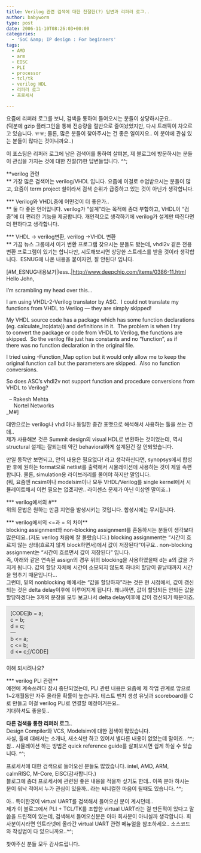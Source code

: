 ```yaml
---
title: Verilog 관련 검색에 대한 친절한(?) 답변과 리퍼러 로그..
author: babyworm
type: post
date: 2006-11-10T08:26:03+00:00
categories:
  - 'SoC &amp; IP design : For beginners'
tags:
  - AMD
  - arm
  - EISC
  - PLI
  - processor
  - tcl/tk
  - verilog HDL
  - 리퍼러 로그
  - 프로세서

---
```

요즘에 리퍼러 로그를 보니, 검색을 통하여 들어오시는 분들이 상당하시군요..  
(덕분에 gzip 플러그인을 통해 전송량을 절반으로 줄여놨었지만, 다시 트래픽이 차오르고 있습니다. ㅠㅠ; 물론, 많은 분들이 찾아주시는 건 좋은 일이지요.. 이 분야에 관심 있는 분들이 많다는 것이니까요..)

이 포스팅은 리퍼러 로그에 남은 검색어를 통하여 살펴본, 제 블로그에 방문하시는 분들이 관심을 가지는 것에 대한 친절(?)한 답변들입니다. ^^;

**verilog 관련  
** 가장 많은 검색어는 verilog/VHDL 입니다. 요즘에 이걸로 수업받으시는 분들이 많고, 요즘이 term project 철이라서 검색 순위가 급증하고 있는 것이 아닌가 생각합니다. 

*** Verilog와 VHDL중에 어떤것이 더 좋은가..  
** 둘 다 좋은 언어입니다. verilog가 &#8220;설계&#8221;라는 목적에 좀더 부합하고, VHDL이 &#8220;검증&#8221;에 더 편리한 기능을 제공합니다. 개인적으로 생각하기에 verilog가 설계만 따진다면 더 편하다고 생각합니다. 

*** VHDL -> verilog변환, verilog ->VHDL 변환  
** 가끔 뉴스 그룹에서 이거 변환 프로그램 찾으시는 분들도 봤는데, vhdl2v 같은 전용 변환 프로그램이 있기는 합니다만, 시도해보시면 상당한 스트레스를 받을 것이라 생각합니다.&nbsp; ESNUG에 나온 내용을 붙이자면, 잘 안된다! 입니다.

[#M_ESNUG내용보기|less..|<http://www.deepchip.com/items/0386-11.html>  
Hello John,

I&#8217;m scrambling my head over this&#8230;

I am using VHDL-2-Verilog translator by ASC.&nbsp; I could not translate my  
functions from VHDL to Verilog &#8212; they are simply skipped!

My VHDL source code has a package which has some function declarations  
(eg. calculate_lrc(data)) and definitions in it.&nbsp; The problem is when I try  
to convert the package or code from VHDL to Verilog, the functions are  
skipped.&nbsp; So the verilog file just has constants and no &#8220;function&#8221;, as if  
there was no function declaration in the original file.

I tried using -Function_Map option but it would only allow me to keep the  
original function call but the parameters are skipped.&nbsp; Also no function  
conversions.

So does ASC&#8217;s vhdl2v not support function and procedure conversions from  
VHDL to Verilog?

&nbsp; &#8211; Rakesh Mehta  
&nbsp; &nbsp;&nbsp; Nortel Networks  
_M#]

대안으로는 verilog나 vhdl이나 동일한 중간 포맷으로 해석해서 사용하는 툴을 쓰는 건데..  
제가 사용해본 것은 Summit design의 visual HDL로 변환하는 것이었는데, 역시 structural 설계는 잘되는데 약간 behavioral하게 설계된건 잘 안되었습니다. 

만일 동작만 보면되고, 안의 내용은 필요없다! 라고 생각하신다면, synopsys에서 합성한 후에 원하는 format으로 netlist를 출력해서 시뮬레이션에 사용하는 것이 제일 속편합니다. 물론, simulation용 라이브러리를 물어야 하지만 말입니다.  
(뭐, 요즘엔 ncsim이나 modelsim이나 모두 VHDL/Verilog를 single kernel에서 시뮬레이트해서 이런 필요는 없겠지만.. 라이센스 문제가 아닌 이상엔 말이죠..) 

*** verilog에서의 #**  
위의 문법은 원하는 만큼 지연을 발생시키는 것입니다. 합성시에는 무시됩니다.

*** verilog에서의 <=과 = 의 차이**  
blocking assignment와 non-blocking assignment를 혼동하시는 분들이 생각보다 많은데요..(저도 verilog 처음에 잘 몰랐습니다.) blocking assignment는 &#8220;시간이 흐르지 않는 상태(흐르지 않게 block하면서)에서 값이 저장된다&#8221;이구요.. non-blocking assignment는 &#8220;시간이 흐르면서 값이 저장된다&#8221; 입니다.  
즉, 아래와 같은 연속된 assign의 경우 위의 blocking을 사용하였을때 d는 a의 값을 가지게 됩니다. 값의 할당 자체에 시간이 소모되지 않도록 하나의 할당이 끝날때까지 시간을 멈추기 때문입니다&#8230;  
그런데, 밑의 nonblocking 예에서는 &#8220;값을 할당하자&#8221;라는 것은 현 시점에서, 값이 갱신되는 것은 delta delay이후에 이루어지게 됩니다. 왜냐하면, 값이 할당되든 안되든 값을 할당하겠다는 3개의 문장을 모두 보고나서 delta delay이후에 값이 갱신되기 때문이죠. 

<div style="border-right: #cccccc 1px dotted; padding-right: 10px; border-top: #cccccc 1px dotted; padding-left: 10px; padding-bottom: 10px; border-left: #cccccc 1px dotted; padding-top: 10px; border-bottom: #cccccc 1px dotted; background-color: #e7e7e7">
  [CODE]b = a;<br /> c = b;<br /> d = c;<br /> &#8212;<br /> b <= a;<br /> c <= b;<br /> d <= c;[/CODE]
</div>

이해 되시려나요?

*** verilog PLI 관련**  
예전에 계속쓰려다 잠시 중단되었는데, PLI 관련 내용은 요즘에 제 작업 관계로 앞으로 1~2개월동안 자주 올라올 확률이 높습니다. 테스트 벤치 생성 유닛과 scoreboard를 C로 만들고 이걸 verilog PLI로 연결할 예정이거든요..  
기대하셔도 좋을듯..

**다른 검색을 통한 리퍼러 로그.**.  
Design Compiler와 VCS, Modelsim에 대한 검색이 많았습니다.  
사실, 툴에 대해서는 소개나, 새소식만 하고 있어서 별다른 내용이 없었는데 말이죠.. ^^;  
참.. 시뮬레이션 하는 방법은 quick reference guide를 살펴보시면 쉽게 하실 수 있습니다. ^^;

프로세서에 대한 검색으로 들어오신 분들도 많았습니다. intel, AMD, ARM, calmRISC, M-Core, EISC(감사합니다.)  
블로그에 좀더 프로세서에 관련된 좋은 내용을 적을까 싶기도 한데.. 이쪽 분야 하시는 분이 워낙 적어서 누가 관심이 있을까.. 라는 씨니컬한 마음이 될때도 있습니다. ^^;

아.. 특이한것이 virtual UART를 검색해서 들어오신 분이 계시던데..  
제가 이 블로그에서 PLI + TCL/TK를 조합한 virtual UART라는 걸 만든적이 있다고 말씀을 드린적이 있는데, 검색해서 들어오신분은 아마 회사분이 아니실까 생각합니다. 회사분이시라면 인트라넷에 올라간 virtual UART 관련 메뉴얼을 참조하세요.. 소스코드와 작성법이 다 있으니까요..^^;

찾아주신 분들 모두 감사드립니다.<img decoding="async" alt="" src="https://i0.wp.com/babyworm.net/tatter/plugins/emoticons/emoticons/red(86).gif?w=625" data-recalc-dims="1" />